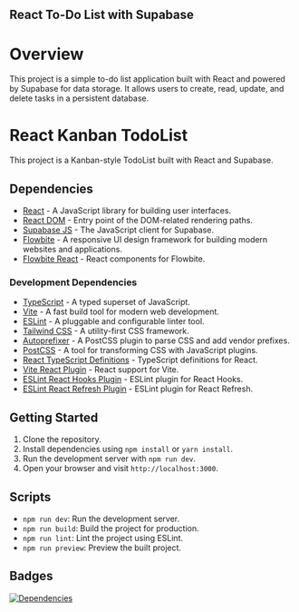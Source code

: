 ## React To-Do List with Supabase
# Overview
This project is a simple to-do list application built with React and powered by Supabase for data storage. It allows users to create, read, update, and delete tasks in a persistent database.
# React Kanban TodoList

This project is a Kanban-style TodoList built with React and Supabase.

## Dependencies

- [React](https://reactjs.org/) - A JavaScript library for building user interfaces.
- [React DOM](https://reactjs.org/docs/react-dom.html) - Entry point of the DOM-related rendering paths.
- [Supabase JS](https://github.com/supabase/supabase-js) - The JavaScript client for Supabase.
- [Flowbite](https://flowbite.com/) - A responsive UI design framework for building modern websites and applications.
- [Flowbite React](https://www.npmjs.com/package/flowbite-react) - React components for Flowbite.

### Development Dependencies

- [TypeScript](https://www.typescriptlang.org/) - A typed superset of JavaScript.
- [Vite](https://vitejs.dev/) - A fast build tool for modern web development.
- [ESLint](https://eslint.org/) - A pluggable and configurable linter tool.
- [Tailwind CSS](https://tailwindcss.com/) - A utility-first CSS framework.
- [Autoprefixer](https://autoprefixer.github.io/) - A PostCSS plugin to parse CSS and add vendor prefixes.
- [PostCSS](https://postcss.org/) - A tool for transforming CSS with JavaScript plugins.
- [React TypeScript Definitions](https://www.npmjs.com/package/@types/react) - TypeScript definitions for React.
- [Vite React Plugin](https://github.com/vitejs/vite/tree/main/packages/plugin-react) - React support for Vite.
- [ESLint React Hooks Plugin](https://www.npmjs.com/package/eslint-plugin-react-hooks) - ESLint plugin for React Hooks.
- [ESLint React Refresh Plugin](https://www.npmjs.com/package/eslint-plugin-react-refresh) - ESLint plugin for React Refresh.

## Getting Started

1. Clone the repository.
2. Install dependencies using `npm install` or `yarn install`.
3. Run the development server with `npm run dev`.
4. Open your browser and visit `http://localhost:3000`.

## Scripts

- `npm run dev`: Run the development server.
- `npm run build`: Build the project for production.
- `npm run lint`: Lint the project using ESLint.
- `npm run preview`: Preview the built project.

## Badges

[![Dependencies](https://img.shields.io/david/your-username/react-kanban-todolist.svg)](https://david-dm.org/your-username/react-kanban-todolist)

